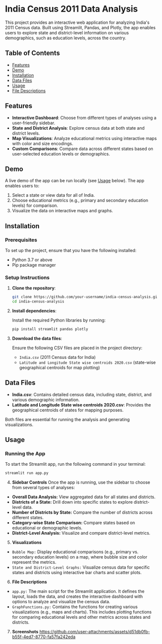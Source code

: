 

# India Census 2011 Data Analysis

This project provides an interactive web application for analyzing India's 2011 Census data. Built using Streamlit, Pandas, and Plotly, the app enables users to explore state and district-level information on various demographics, such as education levels, across the country.

## Table of Contents

- [Features](#features)
- [Demo](#demo)
- [Installation](#installation)
- [Data Files](#data-files)
- [Usage](#usage)
- [File Descriptions](#file-descriptions)



## Features

- **Interactive Dashboard**: Choose from different types of analyses using a user-friendly sidebar.
- **State and District Analysis**: Explore census data at both state and district levels.
- **Map Visualizations**: Analyze educational metrics using interactive maps with color and size encodings.
- **Custom Comparisons**: Compare data across different states based on user-selected education levels or demographics.

## Demo

A live demo of the app can be run locally (see [Usage](#usage) below). The app enables users to:

1. Select a state or view data for all of India.
2. Choose educational metrics (e.g., primary and secondary education levels) for comparison.
3. Visualize the data on interactive maps and graphs.

## Installation

### Prerequisites

To set up the project, ensure that you have the following installed:

- Python 3.7 or above
- Pip package manager

### Setup Instructions

1. **Clone the repository**:

    ```bash
    git clone https://github.com/your-username/india-census-analysis.git
    cd india-census-analysis
    ```

2. **Install dependencies**:

    Install the required Python libraries by running:

    ```bash
    pip install streamlit pandas plotly
    ```

3. **Download the data files**:

   Ensure the following CSV files are placed in the project directory:
   
   - `India.csv` (2011 Census data for India)
   - `Latitude and Longitude State wise centroids 2020.csv` (state-wise geographical centroids for map plotting)

## Data Files

- **India.csv**: Contains detailed census data, including state, district, and various demographic information.
- **Latitude and Longitude State wise centroids 2020.csv**: Provides the geographical centroids of states for mapping purposes.

Both files are essential for running the analysis and generating visualizations.

## Usage

### Running the App

To start the Streamlit app, run the following command in your terminal:

```bash
streamlit run app.py
```
4. **Sidebar Controls**
   Once the app is running, use the sidebar to choose from several types of analyses:
   
- **Overall Data Analysis:** View aggregated data for all states and districts.
- **Districts of a State:** Drill down into specific states to explore district-level data.
- **Number of Districts by State:** Compare the number of districts across different states.
- **Category-wise State Comparison:** Compare states based on educational or demographic levels.
- **District-Level Analysis:** Visualize and compare district-level metrics.

5. **Visualizations**
- `Bubble Map:` Display educational comparisons (e.g., primary vs. secondary education levels) on a map, where bubble size and color represent the metrics.
- `State and District-Level Graphs:` Visualize census data for specific states and districts using interactive bar charts and scatter plots.

6. **File Descriptions**
- `app.py:` The main script for the Streamlit application. It defines the layout, loads the data, and creates the interactive dashboard with options to analyze and visualize the census data.
- `GraphFunctions.py:` Contains the functions for creating various visualizations (e.g., maps and charts). This includes plotting functions for comparing educational levels and other metrics across states and districts.

7. **Screenshots**
   https://github.com/user-attachments/assets/d51db0fb-b55f-4ed7-8770-fa57fa242eda 
